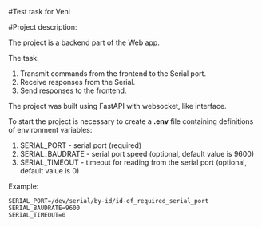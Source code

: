 #Test task for Veni

#Project description:

The project is a backend part of the Web app. 

The task:
1) Transmit commands from the frontend to the Serial port.
2) Receive responses from the Serial.
3) Send responses to the frontend.

The project was built using FastAPI with websocket, like interface. 

To start the project is necessary to create a **.env** file containing definitions of environment variables:
1. SERIAL_PORT - serial port (required)
2. SERIAL_BAUDRATE - serial port speed (optional, default value is 9600)
3. SERIAL_TIMEOUT - timeout for reading from the serial port (optional, default value is 0)

Example:
```shell
SERIAL_PORT=/dev/serial/by-id/id-of_required_serial_port
SERIAL_BAUDRATE=9600
SERIAL_TIMEOUT=0
```

